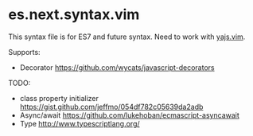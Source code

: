 # es.next.syntax.vim

This syntax file is for ES7 and future syntax. Need to work with [yajs.vim][].

[yajs.vim]:https://github.com/othree/yajs.vim

Supports:

* Decorator <https://github.com/wycats/javascript-decorators>

TODO:

* class property initializer  <https://gist.github.com/jeffmo/054df782c05639da2adb>
* Async/await <https://github.com/lukehoban/ecmascript-asyncawait>
* Type <http://www.typescriptlang.org/>
